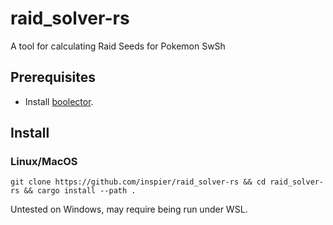 # raid_solver-rs
A tool for calculating Raid Seeds for Pokemon SwSh

## Prerequisites

* Install [boolector](https://github.com/Boolector/boolector).

## Install

### Linux/MacOS

```
git clone https://github.com/inspier/raid_solver-rs && cd raid_solver-rs && cargo install --path .
```

Untested on Windows, may require being run under WSL.
